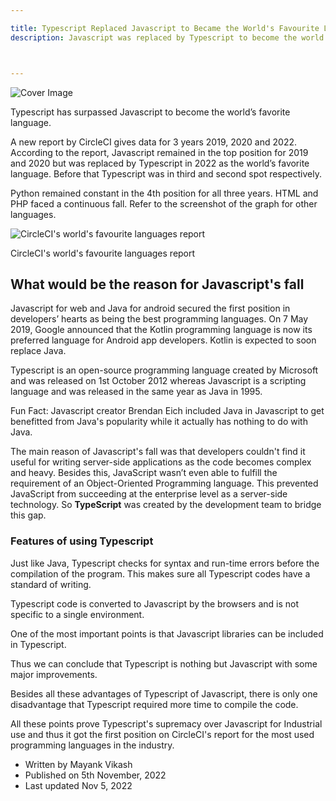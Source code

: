 ```yaml
---

title: Typescript Replaced Javascript to Became the World's Favourite Language
description: Javascript was replaced by Typescript to become the world's favourite language.



---
```





![Cover Image](https://mayankvikash.in/posts/typescript-replaced-javascript-to-became-the-worlds-favourite-language/Picsart_22-11-05_00-41-28-373.jpg)

Typescript has surpassed Javascript to become the world’s favorite language.

A new report by CircleCI gives data for 3 years 2019, 2020 and 2022. According to the report, Javascript remained in the top position for 2019 and 2020 but was replaced by Typescript in 2022 as the world’s favorite language. Before that Typescript was in third and second spot respectively.

Python remained constant in the 4th position for all three years. HTML and PHP faced a continuous fall. Refer to the screenshot of the graph for other languages.

![CircleCI's world's favourite languages report](https://mayankvikash.in/posts/typescript-replaced-javascript-to-became-the-worlds-favourite-language/-oq93qkq.jpeg)

CircleCI's world's favourite languages report

## What would be the reason for Javascript's fall

Javascript for web and Java for android secured the first position in developers’ hearts as being the best programming languages. On 7 May 2019, Google announced that the Kotlin programming language is now its preferred language for Android app developers. Kotlin is expected to soon replace Java.

Typescript is an open-source programming language created by Microsoft and was released on 1st October 2012 whereas Javascript is a scripting language and was released in the same year as Java in 1995.

Fun Fact: Javascript creator Brendan Eich included Java in Javascript to get benefitted from Java's popularity while it actually has nothing to do with Java.

The main reason of Javascript's fall was that developers couldn't find it useful for writing server-side applications as the code becomes complex and heavy. Besides this, JavaScript wasn’t even able to fulfill the requirement of an Object-Oriented Programming language. This prevented JavaScript from succeeding at the enterprise level as a server-side technology. So **TypeScript** was created by the development team to bridge this gap.

### Features of using Typescript

Just like Java, Typescript checks for syntax and run-time errors before the compilation of the program. This makes sure all Typescript codes have a standard of writing.

Typescript code is converted to Javascript by the browsers and is not specific to a single environment.

One of the most important points is that Javascript libraries can be included in Typescript.

Thus we can conclude that Typescript is nothing but Javascript with some major improvements.

Besides all these advantages of Typescript of Javascript, there is only one disadvantage that Typescript required more time to compile the code.

All these points prove Typescript's supremacy over Javascript for Industrial use and thus it got the first position on CircleCI's report for the most used programming languages in the industry.

- Written by Mayank Vikash
- Published on 5th November, 2022
- Last updated Nov 5, 2022
